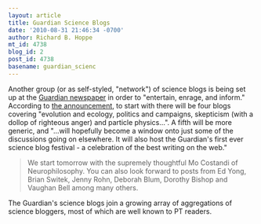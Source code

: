 ```yaml
---
layout: article
title: Guardian Science Blogs
date: '2010-08-31 21:46:34 -0700'
author: Richard B. Hoppe
mt_id: 4738
blog_id: 2
post_id: 4738
basename: guardian_scienc
---
```

Another group (or as self-styled, "network") of science blogs is being set up at the [Guardian newspaper](http://www.guardian.co.uk) in order to "entertain, enrage, and inform."  According to [the announcement](http://www.guardian.co.uk/science/blog/2010/aug/31/blogging-digital-media), to start with there will be four blogs covering "evolution and ecology, politics and campaigns, skepticism (with a dollop of righteous anger) and particle physics...".  A fifth will be more generic, and "...will hopefully become a window onto just some of the discussions going on elsewhere. It will also host the Guardian's first ever science blog festival - a celebration of the best writing on the web."  

> We start tomorrow with the supremely thoughtful Mo Costandi of Neurophilosophy. You can also look forward to posts from Ed Yong, Brian Switek, Jenny Rohn, Deborah Blum, Dorothy Bishop and Vaughan Bell among many others.

The Guardian's science blogs join a growing array of aggregations of science bloggers, most of which are well known to PT readers.
